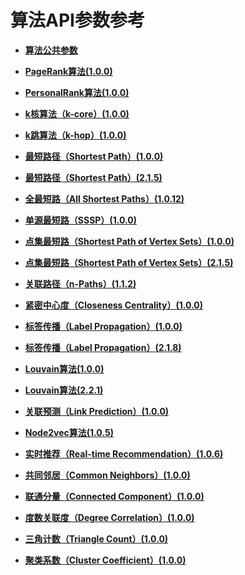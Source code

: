 # 算法API参数参考<a name="ges_03_0075"></a>

-   **[算法公共参数](算法公共参数.md)**  

-   **[PageRank算法\(1.0.0\)](PageRank算法(1-0-0).md)**  

-   **[PersonalRank算法\(1.0.0\)](PersonalRank算法(1-0-0).md)**  

-   **[k核算法（k-core）\(1.0.0\)](k核算法（k-core）(1-0-0).md)**  

-   **[k跳算法（k-hop）\(1.0.0\)](k跳算法（k-hop）(1-0-0).md)**  

-   **[最短路径（Shortest Path）\(1.0.0\)](最短路径（Shortest-Path）(1-0-0).md)**  

-   **[最短路径（Shortest Path）\(2.1.5\)](最短路径（Shortest-Path）(2-1-5).md)**  

-   **[全最短路（All Shortest Paths）\(1.0.12\)](全最短路（All-Shortest-Paths）(1-0-12).md)**  

-   **[单源最短路（SSSP）\(1.0.0\)](单源最短路（SSSP）(1-0-0).md)**  

-   **[点集最短路（Shortest Path of Vertex Sets）\(1.0.0\)](点集最短路（Shortest-Path-of-Vertex-Sets）(1-0-0).md)**  

-   **[点集最短路（Shortest Path of Vertex Sets）\(2.1.5\)](点集最短路（Shortest-Path-of-Vertex-Sets）(2-1-5).md)**  

-   **[关联路径（n-Paths）\(1.1.2\)](关联路径（n-Paths）(1-1-2).md)**  

-   **[紧密中心度（Closeness Centrality）\(1.0.0\)](紧密中心度（Closeness-Centrality）(1-0-0).md)**  

-   **[标签传播（Label Propagation）\(1.0.0\)](标签传播（Label-Propagation）(1-0-0).md)**  

-   **[标签传播（Label Propagation）\(2.1.8\)](标签传播（Label-Propagation）(2-1-8).md)**  

-   **[Louvain算法\(1.0.0\)](Louvain算法(1-0-0).md)**  

-   **[Louvain算法\(2.2.1\)](Louvain算法(2-2-1).md)**  

-   **[关联预测（Link Prediction）\(1.0.0\)](关联预测（Link-Prediction）(1-0-0).md)**  

-   **[Node2vec算法\(1.0.5\)](Node2vec算法(1-0-5).md)**  

-   **[实时推荐（Real-time Recommendation）\(1.0.6\)](实时推荐（Real-time-Recommendation）(1-0-6).md)**  

-   **[共同邻居（Common Neighbors）\(1.0.0\)](共同邻居（Common-Neighbors）(1-0-0).md)**  

-   **[联通分量（Connected Component）\(1.0.0\)](联通分量（Connected-Component）(1-0-0).md)**  

-   **[度数关联度（Degree Correlation）\(1.0.0\)](度数关联度（Degree-Correlation）(1-0-0).md)**  

-   **[三角计数（Triangle Count）\(1.0.0\)](三角计数（Triangle-Count）(1-0-0).md)**  

-   **[聚类系数（Cluster Coefficient）\(1.0.0\)](聚类系数（Cluster-Coefficient）(1-0-0).md)**  


